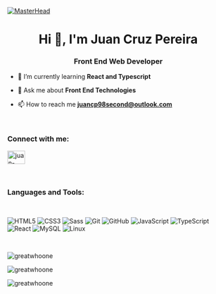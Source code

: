 [![MasterHead](https://media.licdn.com/dms/image/D4E16AQHm8XxASJlmhA/profile-displaybackgroundimage-shrink_350_1400/0/1660943293195?e=1717027200&v=beta&t=gFC4H51h1VFsS7drC7mD_3KH0IuwrU4-kqndEfcDo3E)](https://www.linkedin.com/in/juan-cruz-pereira/)
<h1 align="center">Hi 👋, I'm Juan Cruz Pereira</h1>
<h3 align="center">Front End Web Developer</h3>

- 🌱 I’m currently learning **React and Typescript**

- 💬 Ask me about **Front End Technologies**

- 📫 How to reach me **juancp98second@outlook.com**
  
 &nbsp;

<h3 align="left">Connect with me:</h3>
<p align="left">
<a href="https://linkedin.com/in/juan-cruz-pereira" target="blank"><img align="center" src="https://raw.githubusercontent.com/rahuldkjain/github-profile-readme-generator/master/src/images/icons/Social/linked-in-alt.svg" alt="juan-cruz-pereira" height="30" width="40" /></a>
</p>

 &nbsp;
 
<h3 align="left">Languages and Tools:</h3>
 &nbsp;


![HTML5](https://img.shields.io/badge/HTML5-E34F26?style=for-the-badge&logo=html5&logoColor=white)
![CSS3](https://img.shields.io/badge/CSS3-1572B6?style=for-the-badge&logo=css3&logoColor=white)
![Sass](https://img.shields.io/badge/Sass-000?style=for-the-badge&logo=sass)
![Git](https://img.shields.io/badge/GIT-E44C30?style=for-the-badge&logo=git&logoColor=white)
![GitHub](https://img.shields.io/badge/github-%23121011.svg?style=for-the-badge&logo=github&logoColor=white)
![JavaScript](https://img.shields.io/badge/JavaScript-F7DF1E?style=for-the-badge&logo=javascript&logoColor=black)
![TypeScript](https://img.shields.io/badge/TypeScript-007ACC?style=for-the-badge&logo=typescript&logoColor=white)
![React](https://img.shields.io/badge/React-20232A?style=for-the-badge&logo=react&logoColor=61DAFB)
![MySQL](https://img.shields.io/badge/mysql-4479A1.svg?style=for-the-badge&logo=mysql&logoColor=white)
![Linux](https://img.shields.io/badge/Linux-FCC624?style=for-the-badge&logo=linux&logoColor=black)

<!-- Database -->
<!-- ![Postgres](https://img.shields.io/badge/postgres-%23316192.svg?style=for-the-badge&logo=postgresql&logoColor=white) -->
<!-- ![Supabase](https://img.shields.io/badge/Supabase-3ECF8E?style=for-the-badge&logo=supabase&logoColor=white) -->
<!-- ![MongoDB](https://img.shields.io/badge/MongoDB-%234ea94b.svg?style=for-the-badge&logo=mongodb&logoColor=white) -->

<!-- Cloud Services -->
<!-- ![AWS](https://img.shields.io/badge/AWS-%23FF9900.svg?style=for-the-badge&logo=amazon-aws&logoColor=white) -->
<!-- ![Firebase](https://img.shields.io/badge/firebase-%23039BE5.svg?style=for-the-badge&logo=firebase) -->

<!-- Design Tools -->
<!-- ![Figma](https://img.shields.io/badge/figma-%23F24E1E.svg?style=for-the-badge&logo=figma&logoColor=white) -->

<!-- CSS Frameworks -->
<!-- ![Bootstrap](https://img.shields.io/badge/bootstrap-%238511FA.svg?style=for-the-badge&logo=bootstrap&logoColor=white) -->
<!-- ![Bulma](https://img.shields.io/badge/bulma-00D0B1?style=for-the-badge&logo=bulma&logoColor=white) -->
<!-- ![Chakra](https://img.shields.io/badge/chakra-%234ED1C5.svg?style=for-the-badge&logo=chakraui&logoColor=white) -->
<!-- ![TailwindCSS](https://img.shields.io/badge/tailwindcss-%2338B2AC.svg?style=for-the-badge&logo=tailwind-css&logoColor=white) -->

<!-- JavaScript Libraries and Frameworks -->
<!-- ![Context-API](https://img.shields.io/badge/Context--Api-000000?style=for-the-badge&logo=react) -->
<!-- ![Express.js](https://img.shields.io/badge/express.js-%23404d59.svg?style=for-the-badge&logo=express&logoColor=%2361DAFB) -->
<!-- ![Next JS](https://img.shields.io/badge/Next-black?style=for-the-badge&logo=next.js&logoColor=white) -->
<!-- ![NodeJS](https://img.shields.io/badge/node.js-6DA55F?style=for-the-badge&logo=node.js&logoColor=white) -->
<!-- ![React Native](https://img.shields.io/badge/react_native-%2320232a.svg?style=for-the-badge&logo=react&logoColor=%2361DAFB) -->
<!-- ![React Query](https://img.shields.io/badge/-React%20Query-FF4154?style=for-the-badge&logo=react%20query&logoColor=white) -->
<!-- ![React Hook Form](https://img.shields.io/badge/React%20Hook%20Form-%23EC5990.svg?style=for-the-badge&logo=reacthookform&logoColor=white) -->

<!-- Development Tools -->
<!-- ![Visual Studio Code](https://img.shields.io/badge/Visual%20Studio%20Code-0078d7.svg?style=for-the-badge&logo=visual-studio-code&logoColor=white) -->
<!-- ![Postman](https://img.shields.io/badge/Postman-FF6C37?style=for-the-badge&logo=postman&logoColor=white) -->

<!-- API and ORM -->
<!-- ![GraphQL](https://img.shields.io/badge/-GraphQL-E10098?style=for-the-badge&logo=graphql&logoColor=white) -->
<!-- ![Prisma](https://img.shields.io/badge/Prisma-3982CE?style=for-the-badge&logo=Prisma&logoColor=white) -->
<!-- ![Sequelize](https://img.shields.io/badge/Sequelize-52B0E7?style=for-the-badge&logo=Sequelize&logoColor=white) -->

<!-- Containerization -->
<!-- ![Docker](https://img.shields.io/badge/docker-%230db7ed.svg?style=for-the-badge&logo=docker&logoColor=white) -->
<!-- ![Kubernetes](https://img.shields.io/badge/kubernetes-%23326ce5.svg?style=for-the-badge&logo=kubernetes&logoColor=white) -->


 &nbsp;

 
<p><img align="center" src="https://github-readme-stats.vercel.app/api/top-langs?username=greatwhoone&show_icons=true&locale=en&layout=compact" alt="greatwhoone" /></p>

<p><img align="center" src="https://github-readme-stats.vercel.app/api?username=greatwhoone&show_icons=true&locale=en" alt="greatwhoone" /></p>

<p><img align="center" src="https://github-readme-streak-stats.herokuapp.com/?user=greatwhoone&" alt="greatwhoone" /></p>


